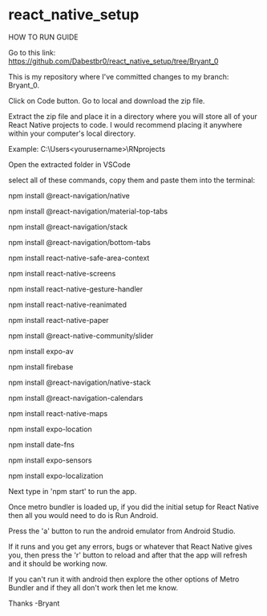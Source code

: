 # react_native_setup
HOW TO RUN GUIDE

Go to this link: https://github.com/Dabestbr0/react_native_setup/tree/Bryant_0

This is my repository where I've committed changes to my branch: Bryant_0.

Click on Code button.
Go to local and download the zip file.

Extract the zip file and place it in a directory where you will store all of your React Native projects to code. I would recommend placing it anywhere within your computer's local directory.

Example: C:\Users\<yourusername>\RNprojects

Open the extracted folder in VSCode


select all of these commands, copy them and paste them into the terminal:

npm install @react-navigation/native 

npm install @react-navigation/material-top-tabs

npm install @react-navigation/stack

npm install @react-navigation/bottom-tabs

npm install react-native-safe-area-context

npm install react-native-screens

npm install react-native-gesture-handler 

npm install react-native-reanimated

npm install react-native-paper

npm install @react-native-community/slider

npm install expo-av

npm install firebase

npm install @react-navigation/native-stack

npm install @react-navigation-calendars

npm install react-native-maps 

npm install expo-location

npm install date-fns

npm install expo-sensors

npm install expo-localization



Next type in 'npm start' to run the app.

Once metro bundler is loaded up, if you did the initial
setup for React Native then all you would need to do is Run Android.

Press the 'a' button to run the android emulator from Android Studio.


If it runs and you get any errors, bugs or whatever that 
React Native gives you, then press the 'r' button to reload and 
after that the app will refresh and it should be working now. 

If you can't run it with android then explore the other options
of Metro Bundler and if they all don't work then let me know.

Thanks
-Bryant





